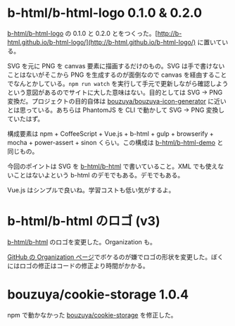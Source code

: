 # b-html/b-html-logo 0.1.0 & 0.2.0

[b-html/b-html-logo][] の 0.1.0 と 0.2.0 とをつくった。[http://b-html.github.io/b-html-logo/](http://b-html.github.io/b-html-logo/) に置いている。

SVG を元に PNG を canvas 要素に描画するだけのもの。SVG は手で書けないことはないがそこから PNG を生成するのが面倒なので canvas を経由することでなんとかしている。`npm run watch` を実行して手元で更新しながら確認しようという意図があるのでサイトに大した意味はない。目的としては SVG → PNG 変換だ。プロジェクトの目的自体は [bouzuya/bouzuya-icon-generator][] に近いとは思っている。あちらは PhantomJS を CLI で動かして SVG → PNG 変換していたはず。

構成要素は npm + CoffeeScript + Vue.js + b-html + gulp + browserify + mocha + power-assert + sinon くらい。この構成は [b-html/b-html-demo][] と同じもの。

今回のポイントは SVG を [b-html/b-html][] で書いていること。XML でも使えないことはないよという b-html のデモでもある。デモでもある。

Vue.js はシンプルで良いね。学習コストも低い気がするよ。

# b-html/b-html のロゴ (v3)

[b-html/b-html][] のロゴを変更した。Organization も。

[GitHub の Organization ページ](https://github.com/b-html)でボケるのが嫌でロゴの形状を変更した。ぼくにはロゴの修正はコードの修正より時間がかかる。

# bouzuya/cookie-storage 1.0.4

npm で動かなかった [bouzuya/cookie-storage][] を修正した。

[b-html/b-html-demo]: https://github.com/b-html/b-html-demo
[b-html/b-html-logo]: https://github.com/b-html/b-html-logo
[b-html/b-html]: https://github.com/b-html/b-html
[bouzuya/bouzuya-icon-generator]: https://github.com/bouzuya/bouzuya-icon-generator
[bouzuya/cookie-storage]: https://github.com/bouzuya/cookie-storage
